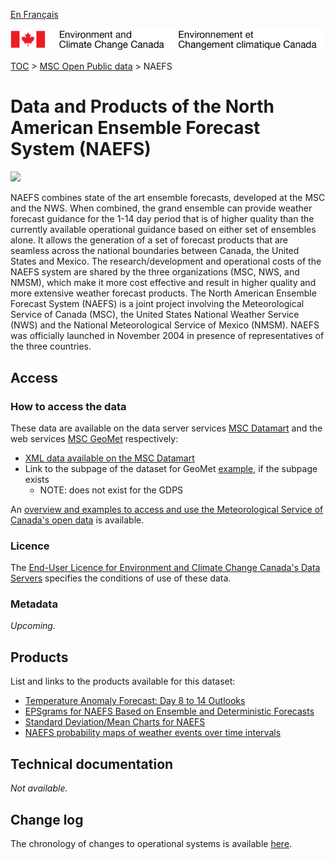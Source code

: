 [En Français](readme_naefs_fr.md)

![ECCC logo](../../img_eccc-logo.png)

[TOC](../../readme_en.md) > [MSC Open Public data](../readme_en.md) > NAEFS

# Data and Products of the North American Ensemble Forecast System (NAEFS)

![](http://collaboration.cmc.ec.gc.ca/cmc/cmos/public_doc/msc-data/nwp_naefs/naefs.png)

NAEFS combines state of the art ensemble forecasts, developed at the MSC and the NWS. When combined, the grand ensemble can provide weather forecast guidance for the 1-14 day period that is of higher quality than the currently available operational guidance based on either set of ensembles alone. It allows the generation of a set of forecast products that are seamless across the national boundaries between Canada, the United States and Mexico. The research/development and operational costs of the NAEFS system are shared by the three organizations (MSC, NWS, and NMSM), which make it more cost effective and result in higher quality and more extensive weather forecast products.
The North American Ensemble Forecast System (NAEFS) is a joint project involving the Meteorological Service of Canada (MSC), the United States National Weather Service (NWS) and the National Meteorological Service of Mexico (NMSM). NAEFS was officially launched in November 2004 in presence of representatives of the three countries.

## Access

### How to access the data

These data are available on the data server services [MSC Datamart](../../msc-datamart/readme_en.md) and the web services [MSC GeoMet](../../msc-geomet/readme_en.md) respectively:

* [XML data available on the MSC Datamart](readme_naefs-datamart_en.md) 
* Link to the subpage of the dataset for GeoMet [example](../../msc-geomet/giops_en.md), if the subpage exists 
	* NOTE: does not exist for the GDPS

An [overview and examples to access and use the Meteorological Service of Canada's open data](../../usage/readme_en.md) is available.

### Licence

The [End-User Licence for Environment and Climate Change Canada's Data Servers](../../licence/readme_en.md) specifies the conditions of use of these data.

### Metadata

_Upcoming._

## Products

List and links to the products available for this dataset:

* [Temperature Anomaly Forecast: Day 8 to 14 Outlooks](https://weather.gc.ca/ensemble/naefs/semaine2_combinee_e.html)
* [EPSgrams for NAEFS Based on Ensemble and Deterministic Forecasts](https://weather.gc.ca/ensemble/naefs/EPSgrams_e.html)
* [Standard Deviation/Mean Charts for NAEFS](https://weather.gc.ca/ensemble/naefs/cartes_e.html)
* [NAEFS probability maps of weather events over time intervals](https://weather.gc.ca/ensemble/naefs/produits_e.html)

## Technical documentation

_Not available._

## Change log

The chronology of changes to operational systems is available [here](https://collaboration.cmc.ec.gc.ca/cmc/cmoi/product_guide/docs/changes_e.html).
